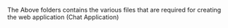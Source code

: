 The Above folders contains the various files that are required for creating the web application (Chat Application)  
